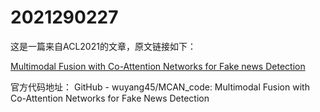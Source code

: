 # 2021290227
这是一篇来自ACL2021的文章，原文链接如下：

[Multimodal Fusion with Co-Attention Networks for Fake news Detection](https://aclanthology.org/2021.findings-acl.226.pdf)

官方代码地址： GitHub - wuyang45/MCAN_code: Multimodal Fusion with Co-Attention Networks for Fake News Detection

